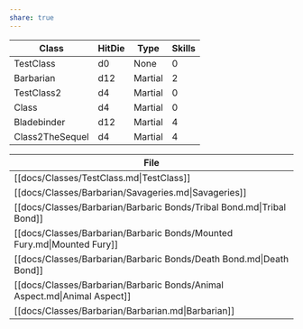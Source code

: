 ```yaml
---
share: true
---
```

| Class           | HitDie | Type    | Skills |
| --------------- | ------ | ------- | ------ |
| TestClass       | d0     | None    | 0      |
| Barbarian       | d12    | Martial | 2      |
| TestClass2      | d4     | Martial | 0      |
| Class           | d4     | Martial | 0      |
| Bladebinder     | d12    | Martial | 4      |
| Class2TheSequel | d4     | Martial | 4      |






| File                                                                      |
| ------------------------------------------------------------------------- |
| [[docs/Classes/TestClass.md\|TestClass]]                                  |
| [[docs/Classes/Barbarian/Savageries.md\|Savageries]]                      |
| [[docs/Classes/Barbarian/Barbaric Bonds/Tribal Bond.md\|Tribal Bond]]     |
| [[docs/Classes/Barbarian/Barbaric Bonds/Mounted Fury.md\|Mounted Fury]]   |
| [[docs/Classes/Barbarian/Barbaric Bonds/Death Bond.md\|Death Bond]]       |
| [[docs/Classes/Barbarian/Barbaric Bonds/Animal Aspect.md\|Animal Aspect]] |
| [[docs/Classes/Barbarian/Barbarian.md\|Barbarian]]                        |

